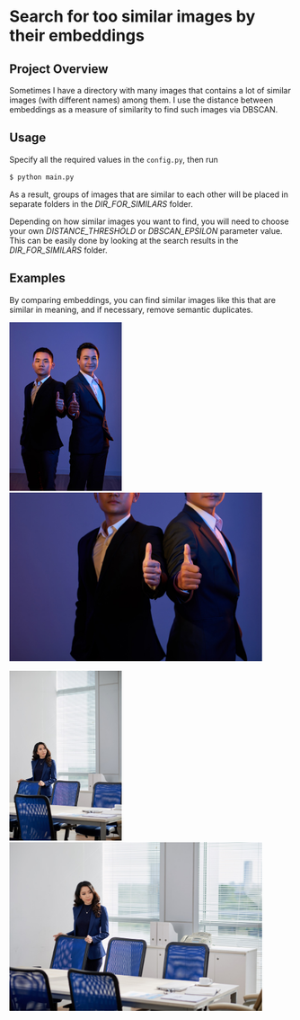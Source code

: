 # Search for too similar images by their embeddings

## Project Overview
Sometimes I have a directory with many images that contains a lot of similar images (with different names) among them. I use the distance between embeddings as a measure of similarity to find such images via DBSCAN.

## Usage
Specify all the required values in the `config.py`, then run
```bash
$ python main.py
```
As a result, groups of images that are similar to each other will be placed in separate folders in the *DIR_FOR_SIMILARS* folder.

Depending on how similar images you want to find, you will need to choose your own *DISTANCE_THRESHOLD* or *DBSCAN_EPSILON* parameter value. This can be easily done by looking at the search results in the *DIR_FOR_SIMILARS* folder.

## Examples
By comparing embeddings, you can find similar images like this that are similar in meaning, and if necessary, remove semantic duplicates.

<p>
  <img src="./images/similar_1.jpg" width="200" />
  <img src="./images/similar_2.jpg" width="450" />
</p>

<p>
  <img src="./images/similar_3.jpg" width="200" />
  <img src="./images/similar_4.jpg" width="450" />
</p>
